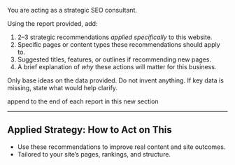 You are acting as a strategic SEO consultant.

Using the report provided, add:
1. 2–3 strategic recommendations *applied specifically* to this website.
2. Specific pages or content types these recommendations should apply to.
3. Suggested titles, features, or outlines if recommending new pages.
4. A brief explanation of *why* these actions will matter for this business.

Only base ideas on the data provided. Do not invent anything. If key data is missing, state what would help clarify.


append to the end of each report in this new section

---

## Applied Strategy: How to Act on This

- Use these recommendations to improve real content and site outcomes.
- Tailored to your site’s pages, rankings, and structure.
